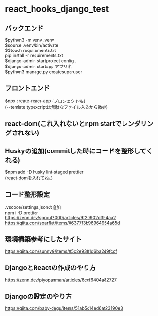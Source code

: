 # react_hooks_django_test

## バックエンド
$python3 -m venv .venv  
$source .venv/bin/activate  
$$touch requirements.txt  
pip install -r requirements.txt  
$django-admin startproject config .  
$django-admin startapp アプリ名  
$python3 manage.py createsuperuser  


## フロントエンド
$npx create-react-app {プロジェクト名}   
(--temlate typexcriptは無駄なファイル入るから微妙)  
  
## react-dom(これ入れないとnpm startでレンダリングされない)  


## Huskyの追加(commitした時にコードを整形してくれる)  
$npm add -D husky lint-staged prettier   
(react-domを入れてね。)  


## コード整形設定
.vscode/settings.jsonの追加  
npm i -D prettier  
https://zenn.dev/sprout2000/articles/9f20902d394aa2
https://qiita.com/soarflat/items/06377f3b96964964a65d

## 環境構築参考にしたサイト
https://qiita.com/sunnyG/items/05c2e9381d6ba2d9fccf  

## DjangoとReactの作成のやり方
https://zenn.dev/piyopanman/articles/6ccf6404a82727  

## Djangoの設定のやり方
https://qiita.com/baby-degu/items/51ab5c14ed6af23190e3  
